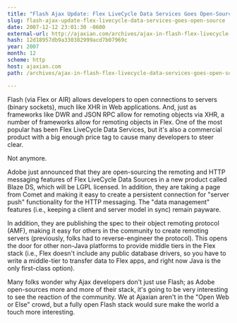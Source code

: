```yaml
---
title: "Flash Ajax Update: Flex LiveCycle Data Services Goes Open-Source"
slug: flash-ajax-update-flex-livecycle-data-services-goes-open-source
date: 2007-12-12 23:01:30 -0600
external-url: http://ajaxian.com/archives/ajax-in-flash-flex-livecycle-data-services-goes-open-source
hash: 12d18957db9a330382999acd7b07969c
year: 2007
month: 12
scheme: http
host: ajaxian.com
path: /archives/ajax-in-flash-flex-livecycle-data-services-goes-open-source

---
```


Flash (via Flex or AIR) allows developers to open connections to servers (binary sockets), much like XHR in Web applications. And, just as frameworks like DWR and JSON RPC allow for remoting objects via XHR, a number of frameworks allow for remoting objects in Flex. One of the most popular has been Flex LiveCycle Data Services, but it's also a commercial product with a big enough price tag to cause many developers to steer clear.

Not anymore.

Adobe just announced that they are open-sourcing the remoting and HTTP messaging features of Flex LiveCycle Data Sources in a new product called Blaze DS, which will be LGPL licensed. In addition, they are taking a page from Comet and making it easy to create a persistent connection for "server push" functionality for the HTTP messaging. The "data management" features (i.e., keeping a client and server model in sync) remain payware.

In addition, they are publishing the spec to their object remoting protocol (AMF), making it easy for others in the community to create remoting servers (previously, folks had to reverse-engineer the protocol). This opens the door for other non-Java platforms to provide middle tiers in the Flex stack (i.e., Flex doesn't include any public database drivers, so you have to write a middle-tier to transfer data to Flex apps, and right now Java is the only first-class option).

Many folks wonder why Ajax developers don't just use Flash; as Adobe open-sources more and more of their stack, it's going to be very interesting to see the reaction of the community. We at Ajaxian aren't in the "Open Web or Else" crowd, but a fully open Flash stack would sure make the world a touch more interesting.
